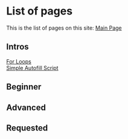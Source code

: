 # List of pages
This is the list of pages on this site:
[Main Page](https://ackreik.github.io/coding-intro/)  
## Intros

  
[For Loops](https://ackreik.github.io/coding-intro/pages/forloops)  
[Simple Autofill Script](https://ackreik.github.io/coding-intro/pages/simpleautofillscript)
## Beginner

## Advanced

## Requested
